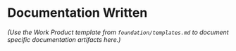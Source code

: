 # Documentation Written

*(Use the Work Product template from `foundation/templates.md` to document specific documentation artifacts here.)*
